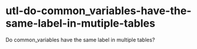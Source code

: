 # utl-do-common_variables-have-the-same-label-in-mutiple-tables
Do common_variables have the same label in multiple tables?  
